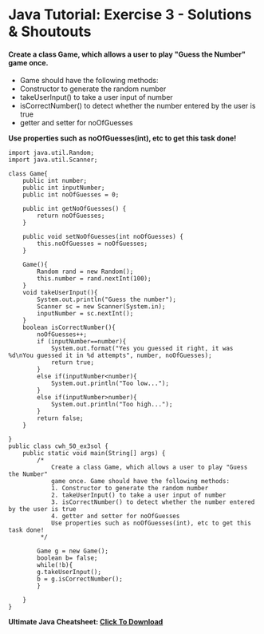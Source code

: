 # Java Tutorial: Exercise 3 - Solutions & Shoutouts

#### Create a class Game, which allows a user to play "Guess the Number" game once.

- Game should have the following methods:
- Constructor to generate the random number
- takeUserInput() to take a user input of number
- isCorrectNumber() to detect whether the number entered by the user is true
- getter and setter for noOfGuesses

**Use properties such as noOfGuesses(int), etc to get this task done!**

```
import java.util.Random;
import java.util.Scanner;

class Game{
    public int number;
    public int inputNumber;
    public int noOfGuesses = 0;

    public int getNoOfGuesses() {
        return noOfGuesses;
    }

    public void setNoOfGuesses(int noOfGuesses) {
        this.noOfGuesses = noOfGuesses;
    }

    Game(){
        Random rand = new Random();
        this.number = rand.nextInt(100);
    }
    void takeUserInput(){
        System.out.println("Guess the number");
        Scanner sc = new Scanner(System.in);
        inputNumber = sc.nextInt();
    }
    boolean isCorrectNumber(){
        noOfGuesses++;
        if (inputNumber==number){
            System.out.format("Yes you guessed it right, it was %d\nYou guessed it in %d attempts", number, noOfGuesses);
            return true;
        }
        else if(inputNumber<number){
            System.out.println("Too low...");
        }
        else if(inputNumber>number){
            System.out.println("Too high...");
        }
        return false;
    }

}
public class cwh_50_ex3sol {
    public static void main(String[] args) {
        /*
            Create a class Game, which allows a user to play "Guess the Number"
            game once. Game should have the following methods:
            1. Constructor to generate the random number
            2. takeUserInput() to take a user input of number
            3. isCorrectNumber() to detect whether the number entered by the user is true
            4. getter and setter for noOfGuesses
            Use properties such as noOfGuesses(int), etc to get this task done!
         */

        Game g = new Game();
        boolean b= false;
        while(!b){
        g.takeUserInput();
        b = g.isCorrectNumber();
        }

    }
}
```

**Ultimate Java Cheatsheet: [Click To Download](https://api.codewithharry.com/media/videoSeriesFiles/courseFiles/java-tutorials-for-beginners-50/UltimateJavaCheatSheet.pdf)**
